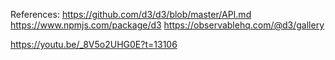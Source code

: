 References:
https://github.com/d3/d3/blob/master/API.md
https://www.npmjs.com/package/d3
https://observablehq.com/@d3/gallery

https://youtu.be/_8V5o2UHG0E?t=13106
